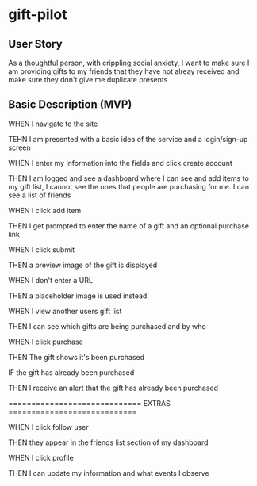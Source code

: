 # gift-pilot

## User Story

As a thoughtful person, with crippling social anxiety, I want to make sure I am providing gifts to my friends that they have not alreay received and make sure they don't give me duplicate presents

## Basic Description (MVP)

WHEN I navigate to the site

TEHN I am presented with a basic idea of the service and a login/sign-up screen

WHEN I enter my information into the fields and click create account

THEN I am logged and see a dashboard where I can see and add items to my gift list, I cannot see the ones that people are purchasing for me. I can see a list of friends

WHEN I click add item

THEN I get prompted to enter the name of a gift and an optional purchase link

WHEN I click submit

THEN a preview image of the gift is displayed

WHEN I don't enter a URL

THEN a placeholder image is used instead

WHEN I view another users gift list

THEN I can see which gifts are being purchased and by who

WHEN I click purchase

THEN The gift shows it's been purchased

IF the gift has already been purchased

THEN I receive an alert that the gift has already been purchased

============================= EXTRAS ============================

WHEN I click follow user

THEN they appear in the friends list section of my dashboard

WHEN I click profile

THEN I can update my information and what events I observe
